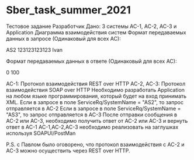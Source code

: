 # Sber_task_summer_2021


Тестовое задание Разработчик
Дано: 3 системы АС-1, АС-2, АС-3 и Application 
Диаграмма взаимодействия систем
Формат передаваемых данных в запросе (Одинаковый для всех АС):

<ServiceRq>
 <SystemName>AS2</SystemName>
 <CardNumber>123123123123</CardNumber>
 <ClientName>Ivan</ClientName>
</ServiceRq>

Формат передаваемых данных в ответе (Одинаковый для всех АС):

<ServiceRs>
 <StatusCode>0</StatusCode>
 <CardBalance>100</CardBalance>
</ServiceRs>

АС-1:
Протокол взаимодействия REST over HTTP
АС-2, АС-3:
Протокол взаимодействия SOAP over HTTP
Необходимо разработать Application на любом языке программирования, который будет на вход принимать XML.
Если в запросе в поле ServiceRq/SystemName = "AS2", то запрос отправляется в АС-2
Если в запросе в поле ServiceRq/SystemName = "AS3", то запрос отправляется в АС-3
После отправки сообщения в АС-2 или АС-3, необходимо получить ответ от АС-2 или АС-3 и вернуть ответ в АС-1
АС-1,АС-2,АС-3 необходимо реализовать на заглушках используя SOAPUI/PostMan

P.S. с Павлом было оговорено, что протокол взаимодействия с АС-2 и АС-3 можно осуществить через REST over HTTP.
